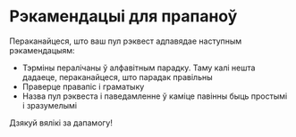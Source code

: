 # Рэкамендацыі для прапаноў

Пераканайцеся, што ваш пул рэквест адпавядае наступным рэкамендацыям:

- Тэрміны пералічаны ў алфавітным парадку. Таму калі нешта дадаеце, пераканайцеся, што парадак правільны
- Праверце правапіс і граматыку
- Назва пул рэквеста і паведамленне ў каміце павінны быць простымі і зразумелымі

Дзякуй вялікі за дапамогу!
